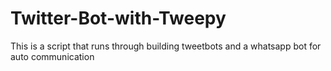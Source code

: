 # Twitter-Bot-with-Tweepy
This is a script that runs through building tweetbots and a whatsapp bot for auto communication
